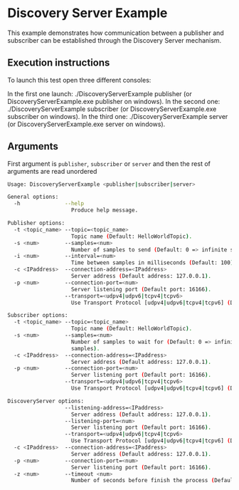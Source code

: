 # Discovery Server Example

This example demonstrates how communication between a publisher and subscriber can be established through the Discovery
Server mechanism.

## Execution instructions

To launch this test open three different consoles:

In the first one launch: ./DiscoveryServerExample publisher (or DiscoveryServerExample.exe publisher on windows).
In the second one: ./DiscoveryServerExample subscriber (or DiscoveryServerExample.exe subscriber on windows).
In the third one: ./DiscoveryServerExample server (or DiscoveryServerExample.exe server on windows).

## Arguments

First argument is `publisher`, `subscriber` or `server` and then the rest of arguments are read unordered

```sh
Usage: DiscoveryServerExample <publisher|subscriber|server>

General options:
  -h              --help
                    Produce help message.

Publisher options:
  -t <topic_name> --topic=<topic_name>
                    Topic name (Default: HelloWorldTopic).
  -s <num>        --samples=<num>
                    Number of samples to send (Default: 0 => infinite samples).
  -i <num>        --interval=<num>
                    Time between samples in milliseconds (Default: 100).
  -c <IPaddress>  --connection-address=<IPaddress>
                    Server address (Default address: 127.0.0.1).
  -p <num>        --connection-port=<num>
                    Server listening port (Default port: 16166).
                  --transport=<udpv4|udpv6|tcpv4|tcpv6>
                    Use Transport Protocol [udpv4|udpv6|tcpv4|tcpv6] (Default: udpv4).

Subscriber options:
  -t <topic_name> --topic=<topic_name>
                    Topic name (Default: HelloWorldTopic).
  -s <num>        --samples=<num>
                    Number of samples to wait for (Default: 0 => infinite
                    samples).
  -c <IPaddress>  --connection-address=<IPaddress>
                    Server address (Default address: 127.0.0.1).
  -p <num>        --connection-port=<num>
                    Server listening port (Default port: 16166).
                  --transport=<udpv4|udpv6|tcpv4|tcpv6>
                    Use Transport Protocol [udpv4|udpv6|tcpv4|tcpv6] (Default: udpv4).

DiscoveryServer options:
                  --listening-address=<IPaddress>
                    Server address (Default address: 127.0.0.1).
                  --listening-port=<num>
                    Server listening port (Default port: 16166).
                  --transport=<udpv4|udpv6|tcpv4|tcpv6>
                    Use Transport Protocol [udpv4|udpv6|tcpv4|tcpv6] (Default: udpv4).
  -c <IPaddress>  --connection-address=<IPaddress>
                    Server address (Default address: 127.0.0.1).
  -p <num>        --connection-port=<num>
                    Server listening port (Default port: 16166).
  -z <num>        --timeout <num>
                    Number of seconds before finish the process (Default: 0 = till ^C).
```

